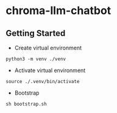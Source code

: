 # chroma-llm-chatbot

## Getting Started

* Create virtual environment

```shell
python3 -m venv ./venv
```

* Activate virtual environment

```shell
source ./.venv/bin/activate
```

* Bootstrap

```shell
sh bootstrap.sh
```